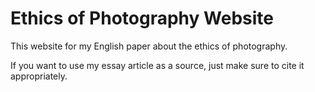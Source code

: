 # Ethics of Photography Website
This website for my English paper about the ethics of photography.

If you want to use my essay article as a source, just make sure to cite it appropriately.
